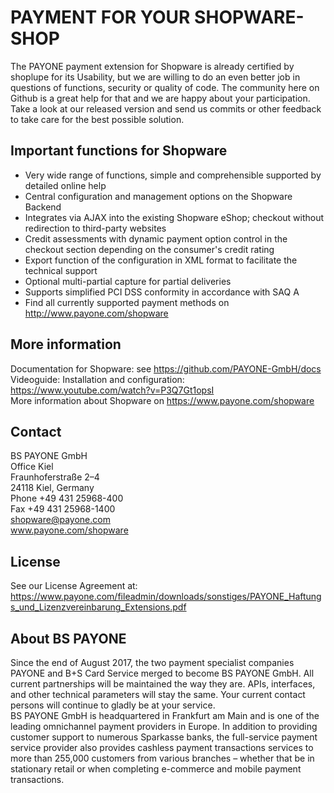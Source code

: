 # PAYMENT FOR YOUR SHOPWARE-SHOP
The PAYONE payment extension for Shopware is already certified by shoplupe for its Usability, but we are willing to do an even better job in questions of functions, security or quality of code. The community here on Github is a great help for that and we are happy about your participation. Take a look at our released version and send us commits or other feedback to take care for the best possible solution.

## Important functions for Shopware
*	Very wide range of functions, simple and comprehensible supported by detailed online help
*	Central configuration and management options on the Shopware Backend
*	Integrates via AJAX into the existing Shopware eShop; checkout without redirection to third-party websites
*	Credit assessments with dynamic payment option control in the checkout section depending on the consumer's credit rating
*	Export function of the configuration in XML format to facilitate the technical support
*	Optional multi-partial capture for partial deliveries
*	Supports simplified PCI DSS conformity in accordance with SAQ A
*	Find all currently supported payment methods on http://www.payone.com/shopware

## More information
Documentation for Shopware: see https://github.com/PAYONE-GmbH/docs<br>
Videoguide: Installation and configuration: https://www.youtube.com/watch?v=P3Q7Gt1opsI<br>
More information about Shopware on https://www.payone.com/shopware<br>

## Contact
BS PAYONE GmbH<br>
Office Kiel<br>
Fraunhoferstraße 2–4<br>
24118 Kiel, Germany<br>
Phone +49 431 25968-400<br>
Fax +49 431 25968-1400<br>
shopware@payone.com<br>
www.payone.com/shopware

## License
See our License Agreement at: https://www.payone.com/fileadmin/downloads/sonstiges/PAYONE_Haftungs_und_Lizenzvereinbarung_Extensions.pdf

## About BS PAYONE
Since the end of August 2017, the two payment specialist companies PAYONE and B+S Card Service merged to become BS PAYONE GmbH. All current partnerships will be maintained the way they are. APIs, interfaces, and other technical parameters will stay the same. Your current contact persons will continue to gladly be at your service.<br>
BS PAYONE GmbH is headquartered in Frankfurt am Main and is one of the leading omnichannel payment providers in Europe. In addition to providing customer support to numerous Sparkasse banks, the full-service payment service provider also provides cashless payment transactions services to more than 255,000 customers from various branches – whether that be in stationary retail or when completing e-commerce and mobile payment transactions.
